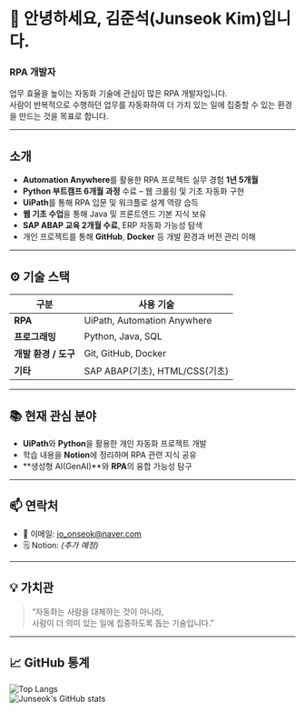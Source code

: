 # 👋 안녕하세요, 김준석(Junseok Kim)입니다.

### RPA 개발자  
업무 효율을 높이는 자동화 기술에 관심이 많은 RPA 개발자입니다.  
사람이 반복적으로 수행하던 업무를 자동화하여 더 가치 있는 일에 집중할 수 있는 환경을 만드는 것을 목표로 합니다.

---

## 소개

- **Automation Anywhere**를 활용한 RPA 프로젝트 실무 경험 **1년 5개월**  
- **Python 부트캠프 6개월 과정** 수료 – 웹 크롤링 및 기초 자동화 구현  
- **UiPath**를 통해 RPA 입문 및 워크플로 설계 역량 습득  
- **웹 기초 수업**을 통해 Java 및 프론트엔드 기본 지식 보유  
- **SAP ABAP 교육 2개월 수료**, ERP 자동화 가능성 탐색  
- 개인 프로젝트를 통해 **GitHub**, **Docker** 등 개발 환경과 버전 관리 이해

---

## ⚙️ 기술 스택

| 구분 | 사용 기술 |
|------|------------|
| **RPA** | UiPath, Automation Anywhere |
| **프로그래밍** | Python, Java, SQL |
| **개발 환경 / 도구** | Git, GitHub, Docker |
| **기타** | SAP ABAP(기초), HTML/CSS(기초) |

---

## 📚 현재 관심 분야

- **UiPath**와 **Python**을 활용한 개인 자동화 프로젝트 개발  
- 학습 내용을 **Notion**에 정리하며 RPA 관련 지식 공유  
- **생성형 AI(GenAI)**와 **RPA**의 융합 가능성 탐구  

---

## 📫 연락처

- 📧 이메일: [jo_onseok@naver.com](mailto:jo_onseok@naver.com)  
- 🗒️ Notion: *(추가 예정)*  

---

## 💡 가치관

> “자동화는 사람을 대체하는 것이 아니라,  
> 사람이 더 의미 있는 일에 집중하도록 돕는 기술입니다.”

---

## 📈 GitHub 통계

![Top Langs](https://github-readme-stats.vercel.app/api/top-langs/?username=joonseok-kim&layout=compact&theme=tokyonight)  
![Junseok's GitHub stats](https://github-readme-stats.vercel.app/api?username=joonseok-kim&show_icons=true&theme=tokyonight)
